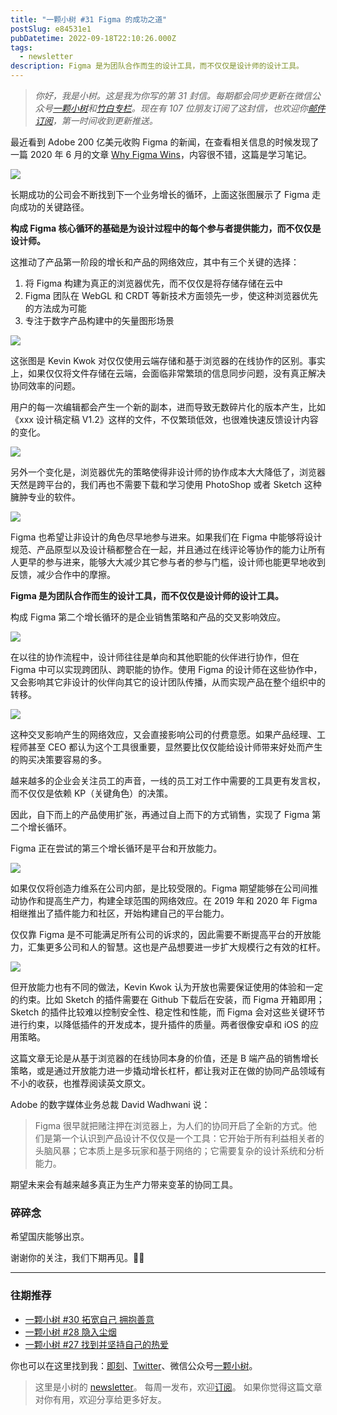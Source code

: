 ```yaml
---
title: "一颗小树 #31 Figma 的成功之道"
postSlug: e84531e1
pubDatetime: 2022-09-18T22:10:26.000Z
tags:
  - newsletter
description: Figma 是为团队合作而生的设计工具，而不仅仅是设计师的设计工具。
---
```


> _你好，我是小树。这是我为你写的第 31 封信。每期都会同步更新在微信公众号[一颗小树](https://weixin.sogou.com/weixin?query=a_warm_tree)和[竹白专栏](https://xiaoshu.zhubai.love)。现在有 107 位朋友订阅了这封信，也欢迎你[邮件订阅](https://xiaoshu.zhubai.love)，第一时间收到更新推送。_

最近看到 Adobe 200 亿美元收购 Figma 的新闻，在查看相关信息的时候发现了一篇 2020 年 6 月的文章 [Why Figma Wins](https://kwokchain.com/2020/06/19/why-figma-wins/)，内容很不错，这篇是学习笔记。

![](/images/newsletter-31/loops-2.webp)

长期成功的公司会不断找到下一个业务增长的循环，上面这张图展示了 Figma 走向成功的关键路径。

**构成 Figma 核心循环的基础是为设计过程中的每个参与者提供能力，而不仅仅是设计师。**

这推动了产品第一阶段的增长和产品的网络效应，其中有三个关键的选择：

1. 将 Figma 构建为真正的浏览器优先，而不仅仅是将存储存储在云中
2. Figma 团队在 WebGL 和 CRDT 等新技术方面领先一步，使这种浏览器优先的方法成为可能
3. 专注于数字产品构建中的矢量图形场景

![](/images/newsletter-31/01.1-merged.webp)

这张图是 Kevin Kwok 对仅仅使用云端存储和基于浏览器的在线协作的区别。事实上，如果仅仅将文件存储在云端，会面临非常繁琐的信息同步问题，没有真正解决协同效率的问题。

用户的每一次编辑都会产生一个新的副本，进而导致无数碎片化的版本产生，比如《xxx 设计稿定稿 V1.2》这样的文件，不仅繁琐低效，也很难快速反馈设计内容的变化。

![](/images/newsletter-31/figma-in-all.webp)

另外一个变化是，浏览器优先的策略使得非设计师的协作成本大大降低了，浏览器天然是跨平台的，我们再也不需要下载和学习使用 PhotoShop 或者 Sketch 这种臃肿专业的软件。

![](/images/newsletter-31/04.1-means-of-ascent-merged.webp)

Figma 也希望让非设计的角色尽早地参与进来。如果我们在 Figma 中能够将设计规范、产品原型以及设计稿都整合在一起，并且通过在线评论等协作的能力让所有人更早的参与进来，能够大大减少其它参与者的参与门槛，设计师也能更早地收到反馈，减少合作中的摩擦。

**Figma 是为团队合作而生的设计工具，而不仅仅是设计师的设计工具。**

构成 Figma 第二个增长循环的是企业销售策略和产品的交叉影响效应。

![](/images/newsletter-31/05.1-cross-side-network-effects-merged.webp)

在以往的协作流程中，设计师往往是单向和其他职能的伙伴进行协作，但在 Figma 中可以实现跨团队、跨职能的协作。使用 Figma 的设计师在这些协作中，又会影响其它非设计的伙伴向其它的设计团队传播，从而实现产品在整个组织中的转移。

![](/images/newsletter-31/06.2-product-distribution.webp)

这种交叉影响产生的网络效应，又会直接影响公司的付费意愿。如果产品经理、工程师甚至 CEO 都认为这个工具很重要，显然要比仅仅能给设计师带来好处而产生的购买决策要容易的多。

越来越多的企业会关注员工的声音，一线的员工对工作中需要的工具更有发言权，而不仅仅是依赖 KP（关键角色）的决策。

因此，自下而上的产品使用扩张，再通过自上而下的方式销售，实现了 Figma 第二个增长循环。

Figma 正在尝试的第三个增长循环是平台和开放能力。

![](/images/newsletter-31/global-network-effects.webp)

如果仅仅将创造力维系在公司内部，是比较受限的。Figma 期望能够在公司间推动协作和提高生产力，构建全球范围的网络效应。在 2019 年和 2020 年 Figma 相继推出了插件能力和社区，开始构建自己的平台能力。

仅仅靠 Figma 是不可能满足所有公司的诉求的，因此需要不断提高平台的开放能力，汇集更多公司和人的智慧。这也是产品想要进一步扩大规模行之有效的杠杆。

![](/images/newsletter-31/plugin-system.webp)

但开放能力也有不同的做法，Kevin Kwok 认为开放也需要保证使用的体验和一定的约束。比如 Sketch 的插件需要在 Github 下载后在安装，而 Figma 开箱即用；Sketch 的插件比较难以控制安全性、稳定性和性能，而 Figma 会对这些关键环节进行约束，以降低插件的开发成本，提升插件的质量。两者很像安卓和 iOS 的应用策略。

这篇文章无论是从基于浏览器的在线协同本身的价值，还是 B 端产品的销售增长策略，或是通过开放能力进一步撬动增长杠杆，都让我对正在做的协同产品领域有不小的收获，也推荐阅读英文原文。

Adobe 的数字媒体业务总裁 David Wadhwani 说：

> Figma 很早就把赌注押在浏览器上，为人们的协同开启了全新的方式。他们是第一个认识到产品设计不仅仅是一个工具：它开始于所有利益相关者的头脑风暴；它本质上是多玩家和基于网络的；它需要复杂的设计系统和分析能力。

期望未来会有越来越多真正为生产力带来变革的协同工具。

### 碎碎念

希望国庆能够出京。

谢谢你的关注，我们下期再见。👋🏻

---

### 往期推荐

- [一颗小树 #30 拓宽自己 拥抱善意](https://mp.weixin.qq.com/s/grYVHXJa4UNPkv2L-PLUyA)
- [一颗小树 #28 隐入尘烟](https://mp.weixin.qq.com/s/c-nSs-e-VxvRJu2SrrMGpw)
- [一颗小树 #27 找到并坚持自己的热爱](https://mp.weixin.qq.com/s/-tF20PdAdMuqXakuBt7_wQ)

你也可以在这里找到我：[即刻](https://okjk.co/3Vsn5T)、[Twitter](https://twitter.com/yeshu_in_future)、微信公众号[一颗小树](https://weixin.sogou.com/weixin?query=a_warm_tree)。

> 这里是小树的 [newsletter](https://xiaoshu.zhubai.love)。 每周一发布，欢迎[订阅](https://xiaoshu.zhubai.love)。
> 如果你觉得这篇文章对你有用，欢迎分享给更多好友。
